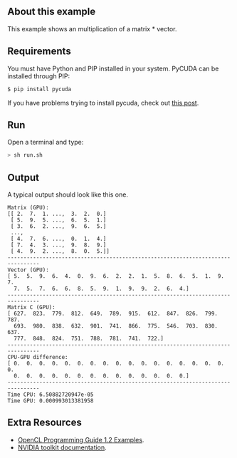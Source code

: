## About this example

This example shows an multiplication of a matrix * vector.

## Requirements

You must have Python and PIP installed in your system. PyCUDA can be installed through PIP:

```bash
$ pip install pycuda
```

If you have problems trying to install pycuda, check out [this post](https://wiki.tiker.net/PyCuda/Installation).

## Run

Open a terminal and type:

```bash
> sh run.sh
```

## Output

A typical output should look like this one.

```
Matrix (GPU):
[[ 2.  7.  1. ...,  3.  2.  0.]
 [ 5.  9.  5. ...,  6.  5.  1.]
 [ 3.  6.  2. ...,  9.  6.  5.]
 ..., 
 [ 4.  7.  6. ...,  0.  1.  4.]
 [ 7.  4.  3. ...,  9.  8.  9.]
 [ 4.  9.  2. ...,  8.  0.  5.]]
--------------------------------------------------------------------------------
Vector (GPU):
[ 5.  5.  9.  6.  4.  0.  9.  6.  2.  2.  1.  5.  8.  6.  5.  1.  9.  7.
  7.  5.  7.  6.  6.  8.  5.  9.  1.  9.  9.  2.  6.  4.]
--------------------------------------------------------------------------------
Matrix C (GPU):
[ 627.  823.  779.  812.  649.  789.  915.  612.  847.  826.  799.  787.
  693.  980.  838.  632.  901.  741.  866.  775.  546.  703.  830.  637.
  777.  848.  824.  751.  788.  781.  741.  722.]
--------------------------------------------------------------------------------
CPU-GPU difference:
[ 0.  0.  0.  0.  0.  0.  0.  0.  0.  0.  0.  0.  0.  0.  0.  0.  0.  0.
  0.  0.  0.  0.  0.  0.  0.  0.  0.  0.  0.  0.  0.  0.]
--------------------------------------------------------------------------------
Time CPU: 6.50882720947e-05
Time GPU: 0.000993013381958
```

## Extra Resources

 * [OpenCL Programming Guide 1.2 Examples](https://github.com/bgaster/opencl-book-samples).
 * [NVIDIA toolkit documentation](https://developer.nvidia.com/cuda-toolkit).
